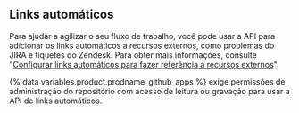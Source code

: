 ## Links automáticos

Para ajudar a agilizar o seu fluxo de trabalho, você pode usar a API para adicionar os links automáticos a recursos externos, como problemas do JIRA e tíquetes do Zendesk. Para obter mais informações, consulte "[Configurar links automáticos para fazer referência a recursos externos](/github/administering-a-repository/configuring-autolinks-to-reference-external-resources)".

{% data variables.product.prodname_github_apps %} exige permissões de administração do repositório com acesso de leitura ou gravação para usar a API de links automáticos.